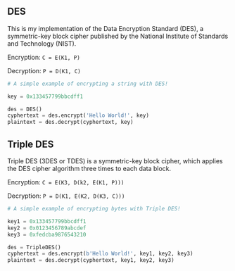 ## DES

This is my implementation of the Data Encryption Standard (DES), a symmetric-key block cipher published by the National Institute of Standards and Technology (NIST).

Encryption: `C = E(K1, P)`

Decryption: `P = D(K1, C)`

```Python
# A simple example of encrypting a string with DES!

key = 0x133457799bbcdff1

des = DES()
cyphertext = des.encrypt('Hello World!', key)
plaintext = des.decrypt(cyphertext, key) 
```

## Triple DES
Triple DES (3DES or TDES) is a symmetric-key block cipher, which applies the DES cipher algorithm three times to each data block.

Encryption: `C = E(K3, D(k2, E(K1, P)))`

Decryption: `P = D(K1, E(K2, D(K3, C)))`

```Python
# A simple example of encrypting bytes with Triple DES!

key1 = 0x133457799bbcdff1
key2 = 0x0123456789abcdef
key3 = 0xfedcba9876543210

des = TripleDES()
cyphertext = des.encrypt(b'Hello World!', key1, key2, key3)
plaintext = des.decrypt(cyphertext, key1, key2, key3)
```